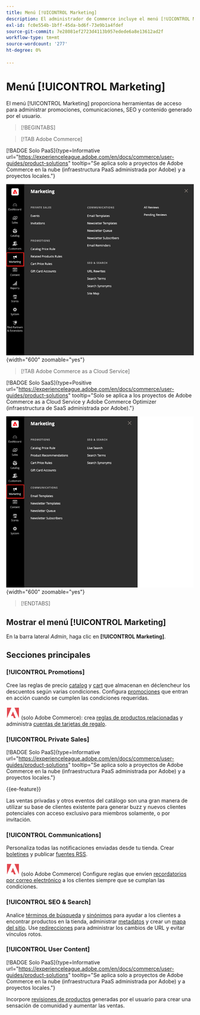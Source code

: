 ```yaml
---
title: Menú [!UICONTROL Marketing]
description: El administrador de Commerce incluye el menú [!UICONTROL Marketing], que proporciona herramientas de acceso para administrar promociones, comunicaciones, SEO y contenido generado por el usuario.
exl-id: fc0e554b-1bff-45da-bd6f-73e9b1a4fdef
source-git-commit: 7e28081ef2723d4113b957edede6a8e13612ad2f
workflow-type: tm+mt
source-wordcount: '277'
ht-degree: 0%

---
```


# Menú [!UICONTROL Marketing]

El menú [!UICONTROL Marketing] proporciona herramientas de acceso para administrar promociones, comunicaciones, SEO y contenido generado por el usuario.

>[!BEGINTABS]

>[!TAB Adobe Commerce]

[!BADGE Solo PaaS]{type=Informative url="https://experienceleague.adobe.com/en/docs/commerce/user-guides/product-solutions" tooltip="Se aplica solo a proyectos de Adobe Commerce en la nube (infraestructura PaaS administrada por Adobe) y a proyectos locales."}

![Administrador de Commerce - Menú de marketing](./assets/admin-menu-marketing-ee.png){width="600" zoomable="yes"}

>[!TAB Adobe Commerce as a Cloud Service]

[!BADGE Solo SaaS]{type=Positive url="https://experienceleague.adobe.com/en/docs/commerce/user-guides/product-solutions" tooltip="Solo se aplica a los proyectos de Adobe Commerce as a Cloud Service y Adobe Commerce Optimizer (infraestructura de SaaS administrada por Adobe)."}

![Administrador de Commerce - Menú de marketing](./assets/admin-menu-marketing-ee-accs.png){width="600" zoomable="yes"}

>[!ENDTABS]

## Mostrar el menú [!UICONTROL Marketing]

En la barra lateral _Admin_, haga clic en **[!UICONTROL Marketing]**.

## Secciones principales

### [!UICONTROL Promotions]

Cree las reglas de precio [catalog](price-rules-catalog.md) y [cart](price-rules-cart.md) que almacenan en déclencheur los descuentos según varias condiciones. Configura [promociones](introduction.md#promotions) que entran en acción cuando se cumplen las condiciones requeridas.

![Adobe Commerce](../assets/adobe-logo.svg) (solo Adobe Commerce): crea [reglas de productos relacionadas](product-related-rules.md) y administra [cuentas de tarjetas de regalo](../stores-purchase/product-gift-card-accounts.md).

### [!UICONTROL Private Sales]

[!BADGE Solo PaaS]{type=Informative url="https://experienceleague.adobe.com/en/docs/commerce/user-guides/product-solutions" tooltip="Se aplica solo a proyectos de Adobe Commerce en la nube (infraestructura PaaS administrada por Adobe) y a proyectos locales."}

{{ee-feature}}

Las ventas privadas y otros eventos del catálogo son una gran manera de utilizar su base de clientes existente para generar buzz y nuevos clientes potenciales con acceso exclusivo para miembros solamente, o por invitación.

### [!UICONTROL Communications]

Personaliza todas las notificaciones enviadas desde tu tienda. Crear [boletines](newsletters.md) y publicar [fuentes RSS](social-rss.md#rss-feeds).

![Adobe Commerce](../assets/adobe-logo.svg) (solo Adobe Commerce) Configure reglas que envíen [recordatorios por correo electrónico](email-reminder-rules.md) a los clientes siempre que se cumplan las condiciones.

### [!UICONTROL SEO & Search]

Analice [términos de búsqueda](../catalog/search-terms.md) y [sinónimos](../catalog/search-terms.md#search-synonyms) para ayudar a los clientes a encontrar productos en la tienda, administrar [metadatos](meta-data.md) y crear un [mapa del sitio](sitemap-xml.md). Use [redirecciones](url-rewrite.md) para administrar los cambios de URL y evitar vínculos rotos.

### [!UICONTROL User Content]

[!BADGE Solo PaaS]{type=Informative url="https://experienceleague.adobe.com/en/docs/commerce/user-guides/product-solutions" tooltip="Se aplica solo a proyectos de Adobe Commerce en la nube (infraestructura PaaS administrada por Adobe) y a proyectos locales."}

Incorpore [revisiones de productos](product-reviews.md) generadas por el usuario para crear una sensación de comunidad y aumentar las ventas.
